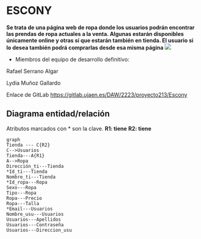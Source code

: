# ESCONY
**Se trata de una página web de ropa donde los usuarios podrán encontrar las prendas de ropa actuales a la venta. Algunas estarán disponibles únicamente online y otras sí que estarán también en tienda. El usuario si lo desea también podrá comprarlas desde esa misma página**
**![](https://lh6.googleusercontent.com/CGjBBYXqccyk6V-vKhTy4EeOIZF6L9e9gd3DuV_aHF1t0GWUy7pigRDEkUX_M3B_tDRJ_EjNsVs6uRDIoHL-kf6B5zE2hVGlf8tZEZ-d0qa02yUAziUIDQTjD7caumcyklH4gcJSU5RAsQxqdy-VszU)**
-   Miembros del equipo de desarrollo definitivo:
    

Rafael Serrano Algar

Lydia Muñoz Gallardo

Enlace de GitLab https://gitlab.ujaen.es/DAW/2223/proyecto213/Escony

## Diagrama entidad/relación
Atributos marcados con * son la clave.
**R1: tiene**
**R2: tiene**
```mermaid
graph 
Tienda --- C{R2}
C-->Usuarios
Tienda---A{R1}
A-->Ropa
Dirección_ti---Tienda
*Id_ti---Tienda
Nombre_ti---Tienda
*Id_ropa---Ropa
Sexo---Ropa
Tipo---Ropa
Ropa---Precio
Ropa---Talla
*Email---Usuarios
Nombre_usu---Usuarios
Usuarios---Apellidos
Usuarios---Contraseña
Usuarios---Direccion_usu
```

